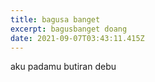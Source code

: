 ```yaml
---
title: bagusa banget
excerpt: bagusbanget doang
date: 2021-09-07T03:43:11.415Z
---
```

aku padamu butiran debu